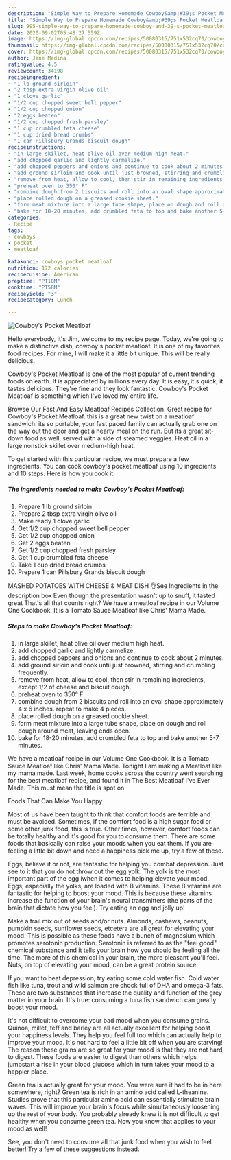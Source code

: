 ```yaml
---
description: "Simple Way to Prepare Homemade Cowboy&amp;#39;s Pocket Meatloaf"
title: "Simple Way to Prepare Homemade Cowboy&amp;#39;s Pocket Meatloaf"
slug: 995-simple-way-to-prepare-homemade-cowboy-and-39-s-pocket-meatloaf
date: 2020-09-02T05:48:27.559Z
image: https://img-global.cpcdn.com/recipes/50080315/751x532cq70/cowboys-pocket-meatloaf-recipe-main-photo.jpg
thumbnail: https://img-global.cpcdn.com/recipes/50080315/751x532cq70/cowboys-pocket-meatloaf-recipe-main-photo.jpg
cover: https://img-global.cpcdn.com/recipes/50080315/751x532cq70/cowboys-pocket-meatloaf-recipe-main-photo.jpg
author: Jane Medina
ratingvalue: 4.5
reviewcount: 34198
recipeingredient:
- "1 lb ground sirloin"
- "2 tbsp extra virgin olive oil"
- "1 clove garlic"
- "1/2 cup chopped sweet bell pepper"
- "1/2 cup chopped onion"
- "2 eggs beaten"
- "1/2 cup chopped fresh parsley"
- "1 cup crumbled feta cheese"
- "1 cup dried bread crumbs"
- "1 can Pillsbury Grands biscuit dough"
recipeinstructions:
- "in large skillet, heat olive oil over medium high heat."
- "add chopped garlic and lightly carmelize."
- "add chopped peppers and onions and continue to cook about 2 minutes."
- "add ground sirloin and cook until just browned, stirring and crumbling frequently."
- "remove from heat, allow to cool, then stir in remaining ingredients, except 1/2 of cheese and biscuit dough."
- "preheat oven to 350° F"
- "combine dough from 2 biscuits and roll into an oval shape approximately 4 x 6 inches.  repeat to make 4 pieces."
- "place rolled dough on a greased cookie sheet."
- "form meat mixture into a large tube shape, place on dough and roll dough around meat, leaving ends open."
- "bake for 18-20 minutes, add crumbled feta to top and bake another 5-7 minutes."
categories:
- Recipe
tags:
- cowboys
- pocket
- meatloaf

katakunci: cowboys pocket meatloaf 
nutrition: 172 calories
recipecuisine: American
preptime: "PT10M"
cooktime: "PT58M"
recipeyield: "3"
recipecategory: Lunch

---
```



![Cowboy&#39;s Pocket Meatloaf](https://img-global.cpcdn.com/recipes/50080315/751x532cq70/cowboys-pocket-meatloaf-recipe-main-photo.jpg)

Hello everybody, it's Jim, welcome to my recipe page. Today, we're going to make a distinctive dish, cowboy&#39;s pocket meatloaf. It is one of my favorites food recipes. For mine, I will make it a little bit unique. This will be really delicious.

Cowboy&#39;s Pocket Meatloaf is one of the most popular of current trending foods on earth. It is appreciated by millions every day. It is easy, it's quick, it tastes delicious. They're fine and they look fantastic. Cowboy&#39;s Pocket Meatloaf is something which I've loved my entire life.

Browse Our Fast And Easy Meatloaf Recipes Collection. Great recipe for Cowboy&#39;s Pocket Meatloaf. this is a great new twist on a meatloaf sandwich. its so portable, your fast paced family can actually grab one on the way out the door and get a hearty meal on the run. But its a great sit-down food as well, served with a side of steamed veggies. Heat oil in a large nonstick skillet over medium-high heat.


To get started with this particular recipe, we must prepare a few ingredients. You can cook cowboy&#39;s pocket meatloaf using 10 ingredients and 10 steps. Here is how you cook it.

<!--inarticleads1-->

##### The ingredients needed to make Cowboy&#39;s Pocket Meatloaf:

1. Prepare 1 lb ground sirloin
1. Prepare 2 tbsp extra virgin olive oil
1. Make ready 1 clove garlic
1. Get 1/2 cup chopped sweet bell pepper
1. Get 1/2 cup chopped onion
1. Get 2 eggs beaten
1. Get 1/2 cup chopped fresh parsley
1. Get 1 cup crumbled feta cheese
1. Take 1 cup dried bread crumbs
1. Prepare 1 can Pillsbury Grands biscuit dough


MASHED POTATOES WITH CHEESE &amp; MEAT DISH 👌See Ingredients in the description box Even though the presentation wasn&#39;t up to snuff, it tasted great That&#39;s all that counts right? We have a meatloaf recipe in our Volume One Cookbook. It is a Tomato Sauce Meatloaf like Chris&#39; Mama Made. 

<!--inarticleads2-->

##### Steps to make Cowboy&#39;s Pocket Meatloaf:

1. in large skillet, heat olive oil over medium high heat.
1. add chopped garlic and lightly carmelize.
1. add chopped peppers and onions and continue to cook about 2 minutes.
1. add ground sirloin and cook until just browned, stirring and crumbling frequently.
1. remove from heat, allow to cool, then stir in remaining ingredients, except 1/2 of cheese and biscuit dough.
1. preheat oven to 350° F
1. combine dough from 2 biscuits and roll into an oval shape approximately 4 x 6 inches.  repeat to make 4 pieces.
1. place rolled dough on a greased cookie sheet.
1. form meat mixture into a large tube shape, place on dough and roll dough around meat, leaving ends open.
1. bake for 18-20 minutes, add crumbled feta to top and bake another 5-7 minutes.


We have a meatloaf recipe in our Volume One Cookbook. It is a Tomato Sauce Meatloaf like Chris&#39; Mama Made. Tonight I am making a Meatloaf like my mama made. Last week, home cooks across the country went searching for the best meatloaf recipe, and found it in The Best Meatloaf I&#39;ve Ever Made. This must mean the title is spot on. 

Foods That Can Make You Happy


Most of us have been taught to think that comfort foods are terrible and must be avoided. Sometimes, if the comfort food is a high sugar food or some other junk food, this is true. Other times, however, comfort foods can be totally healthy and it's good for you to consume them. There are some foods that basically can raise your moods when you eat them. If you are feeling a little bit down and need a happiness pick me up, try a few of these.

Eggs, believe it or not, are fantastic for helping you combat depression. Just see to it that you do not throw out the egg yolk. The yolk is the most important part of the egg iwhen it comes to helping elevate your mood. Eggs, especially the yolks, are loaded with B vitamins. These B vitamins are fantastic for helping to boost your mood. This is because these vitamins increase the function of your brain's neural transmitters (the parts of the brain that dictate how you feel). Try eating an egg and jolly up!

Make a trail mix out of seeds and/or nuts. Almonds, cashews, peanuts, pumpkin seeds, sunflower seeds, etcetera are all great for elevating your mood. This is possible as these foods have a bunch of magnesium which promotes serotonin production. Serotonin is referred to as the "feel good" chemical substance and it tells your brain how you should be feeling all the time. The more of this chemical in your brain, the more pleasant you'll feel. Nuts, on top of elevating your mood, can be a great protein source.

If you want to beat depression, try eating some cold water fish. Cold water fish like tuna, trout and wild salmon are chock full of DHA and omega-3 fats. These are two substances that increase the quality and function of the grey matter in your brain. It's true: consuming a tuna fish sandwich can greatly boost your mood. 

It's not difficult to overcome your bad mood when you consume grains. Quinoa, millet, teff and barley are all actually excellent for helping boost your happiness levels. They help you feel full too which can actually help to improve your mood. It's not hard to feel a little bit off when you are starving! The reason these grains are so great for your mood is that they are not hard to digest. These foods are easier to digest than others which helps jumpstart a rise in your blood glucose which in turn takes your mood to a happier place.

Green tea is actually great for your mood. You were sure it had to be in here somewhere, right? Green tea is rich in an amino acid called L-theanine. Studies prove that this particular amino acid can essentially stimulate brain waves. This will improve your brain's focus while simultaneously loosening up the rest of your body. You probably already knew it is not difficult to get healthy when you consume green tea. Now you know that applies to your mood as well!

See, you don't need to consume all that junk food when you wish to feel better! Try  a few  of  these  suggestions  instead.

